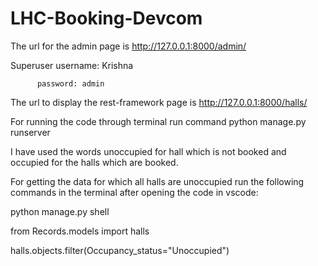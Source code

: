 # LHC-Booking-Devcom


The url for the admin page is http://127.0.0.1:8000/admin/  

Superuser username: Krishna

          password: admin

The url to display the rest-framework page is http://127.0.0.1:8000/halls/

For running the code through terminal run command python manage.py runserver

I have used the words unoccupied for hall which is not booked and occupied for the halls which are booked. 

For getting the data for which all halls are unoccupied run the following commands in the terminal after opening the code in vscode:

python manage.py shell

from Records.models import halls

halls.objects.filter(Occupancy_status="Unoccupied")



